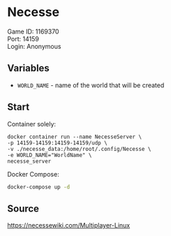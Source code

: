 # Necesse

Game ID: 1169370  
Port: 14159  
Login: Anonymous  

## Variables

- ``WORLD_NAME`` - name of the world that will be created

## Start

Container solely:

```
docker container run --name NecesseServer \
-p 14159-14159:14159-14159/udp \
-v ./necesse_data:/home/root/.config/Necesse \
-e WORLD_NAME="WorldName" \
necesse_server
```

Docker Compose:

```sh
docker-compose up -d
```

## Source

https://necessewiki.com/Multiplayer-Linux

